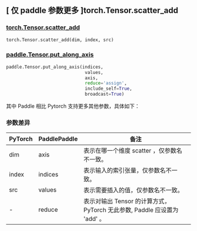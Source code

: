 ## [ 仅 paddle 参数更多 ]torch.Tensor.scatter_add

### [torch.Tensor.scatter_add](https://pytorch.org/docs/stable/generated/torch.Tensor.scatter_add.html#torch.Tensor.scatter_add)

```python
torch.Tensor.scatter_add(dim, index, src)
```

### [paddle.Tensor.put_along_axis](https://www.paddlepaddle.org.cn/documentation/docs/zh/develop/api/paddle/put_along_axis_cn.html)

```python
paddle.Tensor.put_along_axis(indices,
                              values,
                              axis,
                              reduce='assign',
                              include_self=True,
                              broadcast=True)
```

其中 Paddle 相比 Pytorch 支持更多其他参数，具体如下：

### 参数差异
| PyTorch       | PaddlePaddle | 备注                                                   |
| ------------- | ------------ | ------------------------------------------------------ |
| dim           | axis        | 表示在哪一个维度 scatter ，仅参数名不一致。 |
| index         | indices     | 表示输入的索引张量，仅参数名不一致。                   |
| src           | values      | 表示需要插入的值，仅参数名不一致。                   |
| -             | reduce      | 表示对输出 Tensor 的计算方式， PyTorch 无此参数, Paddle 应设置为 'add' 。  |

